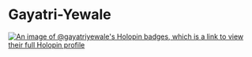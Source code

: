 # Gayatri-Yewale
[![An image of @gayatriyewale's Holopin badges, which is a link to view their full Holopin profile](https://holopin.me/gayatriyewale)](https://holopin.io/@gayatriyewale)
